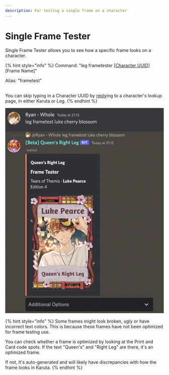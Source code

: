 ```yaml
---
description: For testing a single frame on a character
---
```


# Single Frame Tester

Single Frame Tester allows you to see how a specific frame looks on a character.

{% hint style="info" %}
Command: "leg frametester [\[Character UUID\]](../../../faq-frequently-asked-questions/whats-a-character-uuid.md) \[Frame Name]"

Alias: "frametest"

\
You can skip typing in a Character UUID by [reply](../../../faq-frequently-asked-questions/how-do-i-use-reply-based-commands.md)ing to a character's lookup page, in either Karuta or Leg.
{% endhint %}

![](<../../../.gitbook/assets/image (16).png>)

{% hint style="info" %}
Some frames might look broken, ugly or have incorrect text colors. This is because these frames have not been optimized for frame testing use.



You can check whether a frame is optimized by looking at the Print and Card code spots. If the text "Queen's" and "Right Leg" are there, it's an optimized frame.



If not, it's auto-generated and will likely have discrepancies with how the frame looks in Karuta.
{% endhint %}

